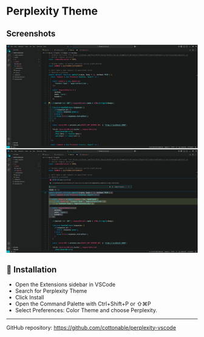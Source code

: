 # Perplexity Theme

## Screenshots

![showcase screenshot 1](./screenshots/ss1.png)
![showcase screenshot 2](./screenshots/ss2.png)

## 🚀 Installation
- Open the Extensions sidebar in VSCode
- Search for Perplexity Theme
- Click Install
- Open the Command Palette with Ctrl+Shift+P or ⇧⌘P
- Select Preferences: Color Theme and choose Perplexity.

---

GitHub repository: https://github.com/cottonable/perplexity-vscode